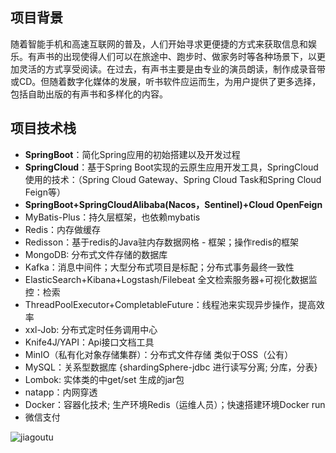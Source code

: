 ## 项目背景
随着智能手机和高速互联网的普及，人们开始寻求更便捷的方式来获取信息和娱乐。有声书的出现使得人们可以在旅途中、跑步时、做家务时等各种场景下，以更加灵活的方式享受阅读。在过去，有声书主要是由专业的演员朗读，制作成录音带或CD。但随着数字化媒体的发展，听书软件应运而生，为用户提供了更多选择，包括自助出版的有声书和多样化的内容。

## 项目技术栈
- **SpringBoot**：简化Spring应用的初始搭建以及开发过程
- **SpringCloud**：基于Spring Boot实现的云原生应用开发工具，SpringCloud使用的技术：（Spring Cloud Gateway、Spring Cloud Task和Spring Cloud Feign等）
- **SpringBoot+SpringCloudAlibaba(Nacos，Sentinel)+Cloud OpenFeign**
- MyBatis-Plus：持久层框架，也依赖mybatis
- Redis：内存做缓存
- Redisson：基于redis的Java驻内存数据网格 - 框架；操作redis的框架
- MongoDB: 分布式文件存储的数据库
- Kafka：消息中间件；大型分布式项目是标配；分布式事务最终一致性
- ElasticSearch+Kibana+Logstash/Filebeat 全文检索服务器+可视化数据监控：检索
- ThreadPoolExecutor+CompletableFuture：线程池来实现异步操作，提高效率
- xxl-Job: 分布式定时任务调用中心
- Knife4J/YAPI：Api接口文档工具
- MinIO（私有化对象存储集群）：分布式文件存储 类似于OSS（公有）
- MySQL：关系型数据库 {shardingSphere-jdbc 进行读写分离; 分库，分表}
- Lombok: 实体类的中get/set 生成的jar包
- natapp：内网穿透
- Docker：容器化技术;  生产环境Redis（运维人员）；快速搭建环境Docker run
- 微信支付

![jiagoutu](https://github.com/thecyberfrank/guli_storytelling/assets/148995949/579803be-ae8d-4ef6-8a4f-9e7160a968fa)

